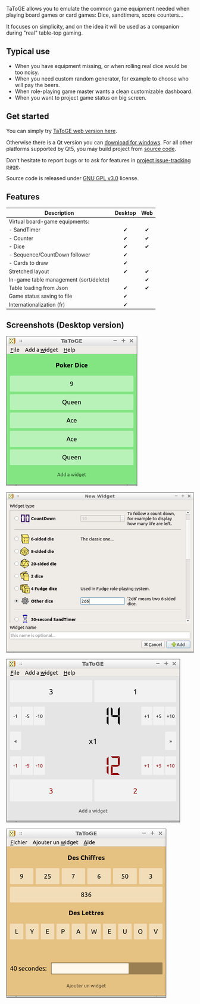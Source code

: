 TaToGE allows you to emulate the common game equipment needed when playing board games or card games: Dice, sandtimers, score counters...

It focuses on simplicity, and on the idea it will be used as a companion during "real" table-top gaming.

## Typical use

- When you have equipment missing, or when rolling real dice would be too noisy.
- When you need custom random generator, for example to choose who will pay the beers.
- When role-playing game master wants a clean customizable dashboard.
- When you want to project game status on big screen.

## Get started

You can simply try [TaToGE web version here](https://quasart.github.io/TaToGE/web/).

Otherwise there is a Qt version you can [download for windows](https://github.com/quasart/TaToGE/releases/latest). For all other platforms supported by Qt5, you may build project from [source code](https://github.com/quasart/TaToGE).

Don't hesitate to report bugs or to ask for features in [project issue-tracking page](https://github.com/quasart/TaToGE/issues).

Source code is released under [GNU GPL v3.0](https://www.gnu.org/licenses/gpl-3.0.en.html) license.

## Features

| Description                                   |Desktop|  Web  |
|-----------------------------------------------|:-----:|:-----:|
| Virtual board-game equipments:                |       |       |
| - SandTimer                                   |   ✔   |   ✔   |
| - Counter                                     |   ✔   |   ✔   |
| - Dice                                        |   ✔   |   ✔   |
| - Sequence/CountDown follower                 |   ✔   |       |
| - Cards to draw                               |   ✔   |       |
| Stretched layout                              |   ✔   |   ✔   |
| In-game table management (sort/delete)        |       |   ✔   |
| Table loading from Json                       |   ✔   |   ✔   |
| Game status saving to file                    |   ✔   |       |
| Internationalization (fr)                     |   ✔   |       |

## Screenshots (Desktop version)

![Screenshot](screenshots/pokerdice.png)

![Screenshot](screenshots/add_dialog.png)

![Screenshot](screenshots/backgammon.png)

![Screenshot](screenshots/chiffres_lettres.png)


